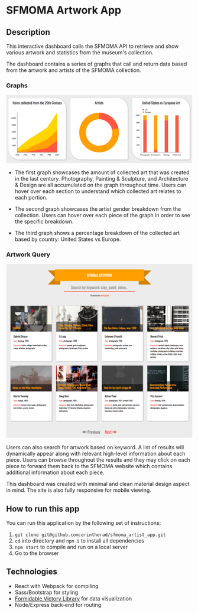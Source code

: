 # SFMOMA Artwork App

## Description

This interactive dashboard calls the SFMOMA API to retrieve and show various artwork and statistics from the museum's collection.

The dashboard contains a series of graphs that call and return data based from the artwork and artists of the SFMOMA collection.

### Graphs

![graphs](./public/graphs.png)

* The first graph showcases the amount of collected art that was created in the last century.  Photography, Painting & Sculpture, and Architecture & Design are all accumulated on the graph throughout time. Users can hover over each section to understand which collected art relates to each portion.

* The second graph showcases the artist gender breakdown from the collection.  Users can hover over each piece of the graph in order to see the specific breakdown.

* The third graph shows a percentage breakdown of the collected art based by country: United States vs Europe.

### Artwork Query

![artwork](./public/artwork.png)

Users can also search for artwork based on keyword. A list of results will dynamically appear along with relevant high-level information about each piece.  Users can browse throughout the results and they may click on each piece to forward them back to the SFMOMA website which contains additional information about each piece.

This dashboard was created with minimal and clean material design aspect in  mind. The site is also fully responsive for mobile viewing.

## How to run this app

You can run this application by the following set of instructions:

1. `git clone git@github.com:erintherad/sfmoma_artist_app.git`
2. `cd` into directory and `npm i` to install all dependencies
3. `npm start` to compile and run on a local server
4. Go to the browser

## Technologies

* React with Webpack for compiling
* Sass/Bootstrap for styling
* [Formidable Victory Library](https://formidable.com/open-source/victory/) for data visualization
* Node/Express back-end for routing
